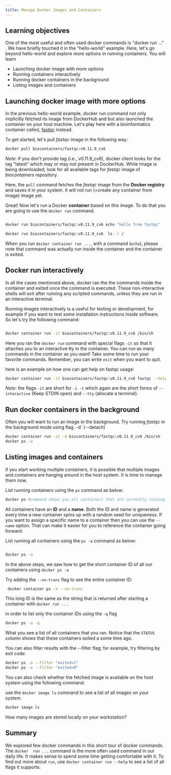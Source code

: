 ```yaml
---
title: Manage Docker Images and Containers
---
```

## Learning objectives
One of the most useful and often used docker commands  is "docker run ..." . We have briefly touched it in the "hello-world" example. Here, let's go beyond hello-world and explore more options in running containers.
You will learn
- Launching docker image with more options
- Running containers interactively
- Running docker containers in the background
- Listing images and containers

## Launching docker image with more options

In the previous hello-world example, docker run command  not only implicitly fetched its image from DockerHub and but also launched the container on your host machine. Let's play here with a bioinformatics container called, [fastqc](https://hub.docker.com/r/biocontainers/fastqc) instead.

To get started, let's pull *fastqc* image in the following way:

```bash
docker pull biocontainers/fastqc:v0.11.9_cv6
```
*Note*: if you don't provide tag (i.e., v0.11.9_cv6), docker client looks for the tag "latest" which may or may not present in DockerHub. While image is being downloaded, look for all available tags for *fastqc* image of *biocontainers* repository.

Here, the `pull` command fetches the *fastqc* image from the **Docker registry** and saves it in your system. It will not run (=create any container from image) image yet.


Great! Now let's run a Docker **container** based on this image. To do that you are going to use the `docker run` command.

```bash

docker run biocontainers/fastqc:v0.11.9_cv6 echo "hello from fastqc"

docker run biocontainers/fastqc:v0.11.9_cv6  ls -l /

```
When you run `docker container run ...`, with a command (`echo`), please note that command was actually run inside the container and the container is exited.


## Docker run interactively

In all the cases mentioned above, docker ran the the commands inside the container and exited once the command is executed.   These non-interactive shells will exit after running any scripted commands, unless they are run in an interactive terminal.

Running images interactively is a useful for testing or development, for example if you want to test some installation instructions inside software. So let's try the following command:

```bash

docker container run -it biocontainers/fastqc:v0.11.9_cv6 /bin/sh

```
Here you ran the  `docker run` command with special flags `-it` so that it attaches you to an interactive tty in the container. You can run as many commands in the container as you want! Take some time to run your favorite commands. Remember, you can write `exit` when you want to quit.

here is an example on how one can get help on fastqc usage:

```bash
docker container run -it biocontainers/fastqc:v0.11.9_cv6 fastqc --help
```

*Note*: the flags `-it` are short for `-i -t` which again are the short forms of `--interactive` (Keep STDIN open) and  `--tty` (allocate a terminal).

## Run docker containers in the background

Often you will want to run an image in the background. Try running *fastqc* in the background mode using flag .-d` (--detach)

```bash
docker container run -it -d biocontainers/fastqc:v0.11.9_cv6 /bin/sh
docker ps -a
````
## Listing images and containers

if you start working multiple containers, it is possible that multiple images and containers are hanging around in the host system. It is time to manage them now.

List running containers using the `ps` command as below:

```bash
docker ps #command shows you all containers that are currently running.
```
All containers have an **ID** and a **name**. Both the ID and name is generated every time a new container spins up with a random seed for uniqueness. If you want to assign a specific name to a container then you can use the `--name` option. That can make it easier for you to reference the container going forward.

List running all containers using the `ps -a` command as below:

```bash

docker ps -a  

```
In the above steps, we saw how to get the short container ID of all our containers using `docker ps -a`

Try adding the `--no-trunc`   flag to see the entire container ID:

```bash
 docker container ps -a --no-trunc
```
This long ID is the same as the string that is returned after starting a container with
`docker run ...`

in order to list only the container IDs using the `-q` flag

```bash
docker ps -a -q
```
What you see  a list of all containers that you ran. Notice that the `STATUS` column shows that these containers exited a some time ago.

You can also filter results with the --filter flag; for example, try filtering by exit code:
```bash
docker ps -a --filter "exited=1"
docker ps -a --filter "exited=0"

```

You can also check whether the fetched image is available on the host system using the following command:

use the `docker image ls` command to see a list of all images on your system.

```bash
docker image ls

```
How many images are stored locally on your workstation?

##  Summary

We explored few docker commands in this short tour of docker commands. The `docker  run ...` command is the more often used command in our daily life. It makes sense to spend some time getting comfortable with it. To find out more about `run`, use `docker container run --help` to see a list of all flags it supports.
